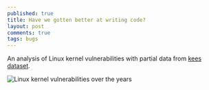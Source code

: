 ```yaml
---
published: true
title: Have we gotten better at writing code?
layout: post
comments: true
tags: bugs
---
```


An analysis of Linux kernel vulnerabilities with partial data from
[kees dataset](https://outflux.net/blog/archives/2016/10/20/cve-2016-5195/).

![Linux kernel vulnerabilities over the years]({{{site.url}}}/resources/posts/2017/vulnerabilities-lifetime.png)
